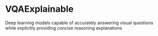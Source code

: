 # VQAExplainable
Deep learning models capable of accurately answering visual questions while explicitly providing concise reasoning explanations
